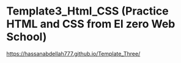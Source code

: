 # Template3_Html_CSS (Practice HTML and CSS from El zero Web School)
https://hassanabdellah777.github.io/Template_Three/
